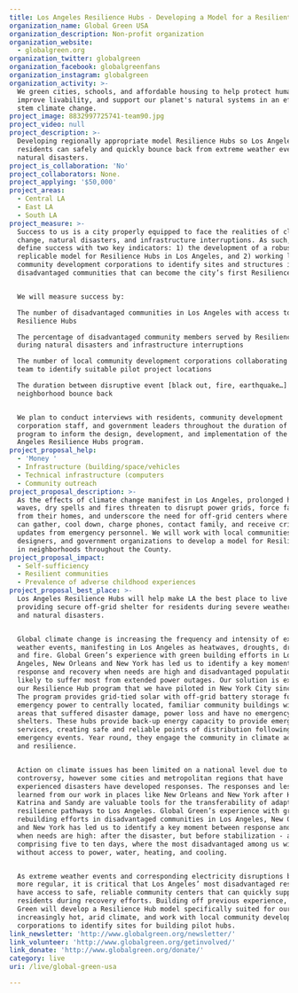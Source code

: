 ```yaml
---
title: Los Angeles Resilience Hubs - Developing a Model for a Resilient City
organization_name: Global Green USA
organization_description: Non-profit organization
organization_website:
  - globalgreen.org
organization_twitter: globalgreen
organization_facebook: globalgreenfans
organization_instagram: globalgreen
organization_activity: >-
  We green cities, schools, and affordable housing to help protect human health,
  improve livability, and support our planet's natural systems in an effort to
  stem climate change.
project_image: 8832997725741-team90.jpg
project_video: null
project_description: >-
  Developing regionally appropriate model Resilience Hubs so Los Angeles
  residents can safely and quickly bounce back from extreme weather events and
  natural disasters.
project_is_collaboration: 'No'
project_collaborators: None.
project_applying: '$50,000'
project_areas:
  - Central LA
  - East LA
  - South LA
project_measure: >-
  Success to us is a city properly equipped to face the realities of climate
  change, natural disasters, and infrastructure interruptions. As such, we
  define success with two key indicators: 1) the development of a robust,
  replicable model for Resilience Hubs in Los Angeles, and 2) working local
  community development corporations to identify sites and structures in
  disadvantaged communities that can become the city’s first Resilience Hubs. 


  We will measure success by:

  The number of disadvantaged communities in Los Angeles with access to
  Resilience Hubs

  The percentage of disadvantaged community members served by Resilience Hubs
  during natural disasters and infrastructure interruptions 

  The number of local community development corporations collaborating with our
  team to identify suitable pilot project locations 

  The duration between disruptive event [black out, fire, earthquake…] and
  neighborhood bounce back 


  We plan to conduct interviews with residents, community development
  corporation staff, and government leaders throughout the duration of the
  program to inform the design, development, and implementation of the Los
  Angeles Resilience Hubs program.
project_proposal_help:
  - 'Money '
  - Infrastructure (building/space/vehicles
  - Technical infrastructure (computers
  - Community outreach
project_proposal_description: >-
  As the effects of climate change manifest in Los Angeles, prolonged heat
  waves, dry spells and fires threaten to disrupt power grids, force families
  from their homes, and underscore the need for off-grid centers where residents
  can gather, cool down, charge phones, contact family, and receive critical
  updates from emergency personnel. We will work with local communities,
  designers, and government organizations to develop a model for Resilience Hubs
  in neighborhoods throughout the County.
project_proposal_impact:
  - Self-sufficiency
  - Resilient communities
  - Prevalence of adverse childhood experiences
project_proposal_best_place: >-
  Los Angeles Resilience Hubs will help make LA the best place to live by
  providing secure off-grid shelter for residents during severe weather events
  and natural disasters. 


  Global climate change is increasing the frequency and intensity of extreme
  weather events, manifesting in Los Angeles as heatwaves, droughts, dry spells,
  and fire. Global Green’s experience with green building efforts in Los
  Angeles, New Orleans and New York has led us to identify a key moment between
  response and recovery when needs are high and disadvantaged populations are
  likely to suffer most from extended power outages. Our solution is expanding
  our Resilience Hub program that we have piloted in New York City since 2013.
  The program provides grid-tied solar with off-grid battery storage for
  emergency power to centrally located, familiar community buildings within
  areas that suffered disaster damage, power loss and have no emergency
  shelters. These hubs provide back-up energy capacity to provide emergency
  services, creating safe and reliable points of distribution following
  emergency events. Year round, they engage the community in climate adaptation
  and resilience. 


  Action on climate issues has been limited on a national level due to political
  controversy, however some cities and metropolitan regions that have
  experienced disasters have developed responses. The responses and lessons
  learned from our work in places like New Orleans and New York after Hurricanes
  Katrina and Sandy are valuable tools for the transferability of adaptation and
  resilience pathways to Los Angeles. Global Green’s experience with green
  rebuilding efforts in disadvantaged communities in Los Angeles, New Orleans
  and New York has led us to identify a key moment between response and recovery
  when needs are high: after the disaster, but before stabilization - a gap
  comprising five to ten days, where the most disadvantaged among us will suffer
  without access to power, water, heating, and cooling.


  As extreme weather events and corresponding electricity disruptions become
  more regular, it is critical that Los Angeles’ most disadvantaged residents
  have access to safe, reliable community centers that can quickly support
  residents during recovery efforts. Building off previous experience, Global
  Green will develop a Resilience Hub model specifically suited for our
  increasingly hot, arid climate, and work with local community development
  corporations to identify sites for building pilot hubs.
link_newsletter: 'http://www.globalgreen.org/newsletter/'
link_volunteer: 'http://www.globalgreen.org/getinvolved/'
link_donate: 'http://www.globalgreen.org/donate/'
category: live
uri: /live/global-green-usa

---
```

